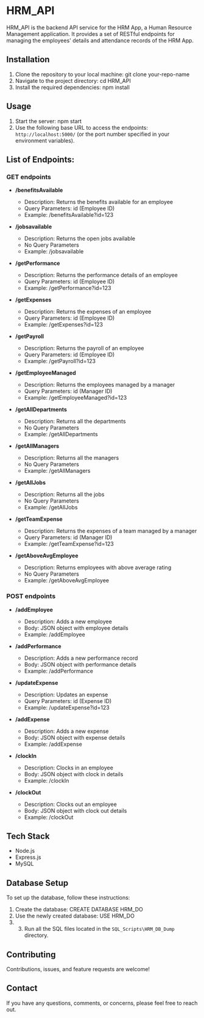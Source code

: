 # HRM_API

HRM_API is the backend API service for the HRM App, a Human Resource Management application. It provides a set of RESTful endpoints for managing the employees' details and attendance records of the HRM App.

## Installation

1. Clone the repository to your local machine: git clone your-repo-name
2. Navigate to the project directory: cd HRM_API
3. Install the required dependencies: npm install


## Usage

1. Start the server:  npm start
2. Use the following base URL to access the endpoints: `http://localhost:5000/` (or the port number specified in your environment variables).

## List of Endpoints:

### GET endpoints

- **/benefitsAvailable**
  - Description: Returns the benefits available for an employee
  - Query Parameters: id (Employee ID)
  - Example: /benefitsAvailable?id=123

- **/jobsavailable**
  - Description: Returns the open jobs available
  - No Query Parameters
  - Example: /jobsavailable

- **/getPerformance**
  - Description: Returns the performance details of an employee
  - Query Parameters: id (Employee ID)
  - Example: /getPerformance?id=123

- **/getExpenses**
  - Description: Returns the expenses of an employee
  - Query Parameters: id (Employee ID)
  - Example: /getExpenses?id=123

- **/getPayroll**
  - Description: Returns the payroll of an employee
  - Query Parameters: id (Employee ID)
  - Example: /getPayroll?id=123

- **/getEmployeeManaged**
  - Description: Returns the employees managed by a manager
  - Query Parameters: id (Manager ID)
  - Example: /getEmployeeManaged?id=123

- **/getAllDepartments**
  - Description: Returns all the departments
  - No Query Parameters
  - Example: /getAllDepartments

- **/getAllManagers**
  - Description: Returns all the managers
  - No Query Parameters
  - Example: /getAllManagers

- **/getAllJobs**
  - Description: Returns all the jobs
  - No Query Parameters
  - Example: /getAllJobs

- **/getTeamExpense**
  - Description: Returns the expenses of a team managed by a manager
  - Query Parameters: id (Manager ID)
  - Example: /getTeamExpense?id=123

- **/getAboveAvgEmployee**
  - Description: Returns employees with above average rating
  - No Query Parameters
  - Example: /getAboveAvgEmployee

### POST endpoints

- **/addEmployee**
  - Description: Adds a new employee
  - Body: JSON object with employee details
  - Example: /addEmployee

- **/addPerformance**
  - Description: Adds a new performance record
  - Body: JSON object with performance details
  - Example: /addPerformance

- **/updateExpense**
  - Description: Updates an expense
  - Query Parameters: id (Expense ID)
  - Example: /updateExpense?id=123

- **/addExpense**
  - Description: Adds a new expense
  - Body: JSON object with expense details
  - Example: /addExpense

- **/clockIn**
  - Description: Clocks in an employee
  - Body: JSON object with clock in details
  - Example: /clockIn

- **/clockOut**
  - Description: Clocks out an employee
  - Body: JSON object with clock out details
  - Example: /clockOut


## Tech Stack

- Node.js
- Express.js
- MySQL

## Database Setup

To set up the database, follow these instructions:

1. Create the database: CREATE DATABASE HRM_DO
2. Use the newly created database: USE HRM_DO
3. 3. Run all the SQL files located in the `SQL_Scripts\HRM_DB_Dump` directory.

## Contributing

Contributions, issues, and feature requests are welcome!

## Contact

If you have any questions, comments, or concerns, please feel free to reach out.




